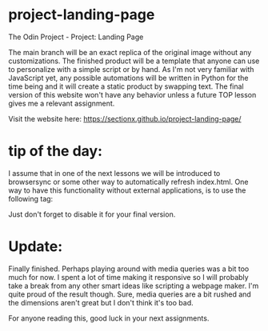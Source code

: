 # project-landing-page
The Odin Project - Project: Landing Page

The main branch will be an exact replica of the original image without any customizations.
The finished product will be a template that anyone can use to personalize with a simple
script or by hand. As I'm not very familiar with JavaScript yet, any possible automations 
will be written in Python for the time being and it will create a static product by swapping
text. The final version of this website won't have any behavior unless a future TOP lesson
gives me a relevant assignment.

Visit the website here: https://sectionx.github.io/project-landing-page/



# tip of the day:

I assume that in one of the next lessons we will be introduced to browsersync or some other
way to automatically refresh index.html. One way to have this functionality without external
applications, is to use the following tag:

<meta http-equiv="refresh" content="3">

Just don't forget to disable it for your final version.



# Update:

Finally finished. Perhaps playing around with media queries was a bit too much for now. I spent a lot of time making it responsive so I will probably take a break from
any other smart ideas like scripting a webpage maker. I'm quite proud of the result though.
Sure, media queries are a bit rushed and the dimensions aren't great but I don't think it's
too bad.

For anyone reading this, good luck in your next assignments.